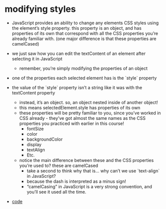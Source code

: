 # modifying styles

-   JavaScript provides an ability to change any elements CSS styles using the element&rsquo;s style property. this property is an object, and has properties of its own that correspond with all the CSS properties you&rsquo;re already familiar with. (one major difference is that these properties are camelCased)
-   we just saw how you can edit the textContent of an element after selecting it in JavaScript
    -   remember, you’re simply modifying the properties of an object
-   one of the properties each selected element has is the \`style\` property
-   the value of the \`style\` property isn’t a string like it was with the textContent property
    -   instead, it’s an object. so, an object nested inside of another object!
    -   this means selectedElement.style has properties of its own
    -   these properties will be pretty familiar to you, since you’ve worked in CSS already - they’ve got almost the same names as the CSS properties you practiced with earlier in this course!
        -   fontSize
        -   color
        -   backgroundColor
        -   display
        -   textAlign
        -   Etc.
    -   notice the main difference between these and the CSS properties you’re used to? these are camelCased
        -   take a second to think why that is… why can’t we use \`text-align\` in JavaScript?
        -   because the dash is interpreted as a minus sign!
        -   &ldquo;camelCasing&rdquo; in JavaScript is a very strong convention, and you’ll see it used all the time.

-   [code](app.js)
